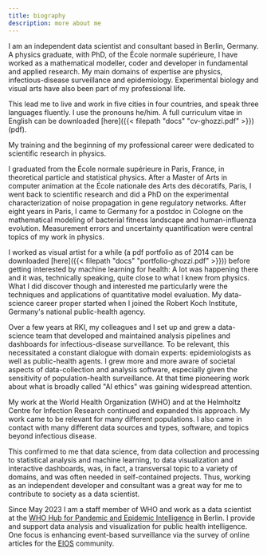 ```yaml
---
title: biography
description: more about me
---
```

I am an independent data scientist and consultant based in Berlin, Germany. A physics graduate, with PhD, of the École normale supérieure, I have worked as a mathematical modeller, coder and developer in fundamental and applied research. My main domains of expertise are physics, infectious-disease surveillance and epidemiology. Experimental biology and visual arts have also been part of my professional life. 

This lead me to live and work in five cities in four countries, and speak three languages fluently. I use the pronouns he/him. A full curriculum vitae in English can be downloaded [here]({{< filepath "docs" "cv-ghozzi.pdf" >}}) (pdf).

My training and the beginning of my professional career were dedicated to scientific research in physics.

I graduated from the École normale supérieure in Paris, France, in theoretical particle and statistical physics. After a Master of Arts in computer animation at the École nationale des Arts des décoratifs, Paris, I went back to scientific research and did a PhD on the experimental characterization of noise propagation in gene regulatory networks. After eight years in Paris, I came to Germany for a postdoc in Cologne on the mathematical modeling of bacterial fitness landscape and human-influenza evolution. Measurement errors and uncertainty quantification were central topics of my work in physics.

I worked as visual artist for a while (a pdf portfolio as of 2014 can be downloaded [here]({{< filepath "docs" "portfolio-ghozzi.pdf" >}})) before getting interested by machine learning for health: A lot was happening there and it was, technically speaking, quite close to what I knew from physics. What I did discover though and interested me particularly were the techniques and applications of quantitative model evaluation. My data-science career proper started when I joined the Robert Koch Institute, Germany's national public-health agency.

Over a few years at RKI, my colleagues and I set up and grew a data-science team that developed and maintained analysis pipelines and dashboards for infectious-disease surveillance. To be relevant, this necessitated a constant dialogue with domain experts: epidemiologists as well as public-health agents. I grew more and more aware of societal aspects of data-collection and analysis software, especially given the sensitivity of population-health surveillance. At that time pioneering work about what is broadly called "AI ethics" was gaining widespread attention.

My work at the World Health Organization (WHO) and at the Helmholtz Centre for Infection Research continued and expanded this approach. My work came to be relevant for many different populations. I also came in contact with many different data sources and types, software, and topics beyond infectious disease. 

This confirmed to me that data science, from data collection and processing to statistical analysis and machine learning, to data visualization and interactive dashboards, was, in fact, a transversal topic to a variety of domains, and was often needed in self-contained projects. Thus, working as an independent developer and consultant was a great way for me to contribute to society as a data scientist.

Since May 2023 I am a staff member of WHO and work as a data scientist at the [WHO Hub for Pandemic and Epidemic Intelligence](https://pandemichub.who.int/) in Berlin. I provide and support data analysis and visualization for public health intelligence. One focus is enhancing event-based surveillance via the survey of online articles for the [EIOS](https://www.who.int/initiatives/eios) community.

